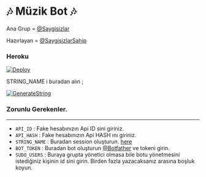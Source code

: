 <h1 align="centre">🎶 Müzik Bot 🎶</h1>

Ana Grup = [@Saygisizlar](https://t.me/Saygisizlar)

Hazırlayan = [@SaygisizlarSahip](https://t.me/SaygisizlarSahip)

<h3 align="centre"> Heroku </h4>

[![Deploy](https://www.herokucdn.com/deploy/button.svg)](https://heroku.com/deploy)

STRING_NAME i buradan alın ;

[![GenerateString](https://img.shields.io/badge/repl.it-generateString-yellowgreen)](https://repl.it/@subinps/getStringName)

### Zorunlu Gerekenler. 
----------------------------------
   - `API_ID` :  Fake hesabınızın Api ID sini giriniz. 
   - `API_HASH` :  Fake hesabınızın Api HASH ını giriniz.
   - `STRING_NAME` :  Buradan session oluşturun. [here](https://repl.it/@subinps/getStringName)
   - `BOT_TOKEN` :  Buradan bot oluşturun [@Botfather](https://t.me/botfather) ve tokeni girin. 
   - `SUDO_USERS` :  Buraya grupta yönetici olmasa bile botu yönetmesini istediğiniz kişinin id sini girin. Birden fazla yazacaksanız arasına boşluk koyun. 
